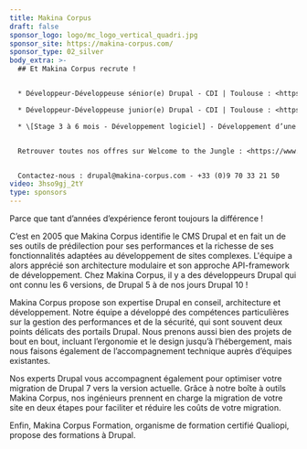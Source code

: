 ```yaml
---
title: Makina Corpus
draft: false
sponsor_logo: logo/mc_logo_vertical_quadri.jpg
sponsor_site: https://makina-corpus.com/
sponsor_type: 02_silver
body_extra: >-
  ## Et Makina Corpus recrute !


  * Développeur-Développeuse sénior(e) Drupal - CDI | Toulouse : <https://makina-corpus.com/symfony/developpeur-developpeuse-seniore-drupal>

  * Développeur-Développeuse junior(e) Drupal - CDI | Toulouse : <https://makina-corpus.com/symfony/developpeur-developpeuse-juniore-drupal>

  * \[Stage 3 à 6 mois - Développement logiciel] - Développement d’une suite d’outils pour un Intranet : <https://makina-corpus.com/drupal/stage-3-6-mois-developpement-logiciel-developpement-dune-suite-doutils-pour-un-intranet>


  Retrouver toutes nos offres sur Welcome to the Jungle : <https://www.welcometothejungle.com/fr/companies/makina-corpus>


  Contactez-nous : drupal@makina-corpus.com - +33 (0)9 70 33 21 50
video: 3hso9gj_2tY
type: sponsors
---
```

Parce que tant d’années d’expérience feront toujours la différence !

C’est en 2005 que Makina Corpus identifie le CMS Drupal et en fait un de ses outils de prédilection pour ses performances et la richesse de ses fonctionnalités adaptées au développement de sites complexes. L'équipe a alors apprécié son architecture modulaire et son approche API-framework de développement. Chez Makina Corpus, il y a des développeurs Drupal qui ont connu les 6 versions, de Drupal 5 à de nos jours Drupal 10 !

Makina Corpus propose son expertise Drupal en conseil, architecture et développement. Notre équipe a développé des compétences particulières sur la gestion des performances et de la sécurité, qui sont souvent deux points délicats des portails Drupal. Nous prenons aussi bien des projets de bout en bout, incluant l’ergonomie et le design jusqu’à l’hébergement, mais nous faisons également de l’accompagnement technique auprès d’équipes existantes.

Nos experts Drupal vous accompagnent également pour optimiser votre migration de Drupal 7 vers la version actuelle. Grâce à notre boîte à outils Makina Corpus, nos ingénieurs prennent en charge la migration de votre site en deux étapes pour faciliter et réduire les coûts de votre migration.

Enfin, Makina Corpus Formation, organisme de formation certifié Qualiopi, propose des formations à Drupal.